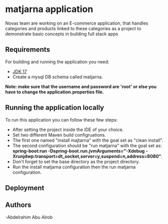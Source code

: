 # matjarna application
Novas team are working on an E-commerce application, that handles categories and products linked to these categories as a project to demonstrate basic concepts in building full stack apps


## Requirements

For building and running the application you need:

- [JDK 17](https://adoptium.net/temurin/releases/?package=jdk&version=17&os=any)
- Create a mysql DB schema called matjarna. 

**Note: make sure that the username and password are 'root' or else you have to change the application.properties file.**


## Running the application locally
 
To run this application you can follow these few steps:
 
 - After setting the project inside the IDE of your choice.
 - Set two different Maven build configruations.
 - The first one named "install majtarna" with the goal set as "clean install".
 - The second configuration should be "run matjarna" with the goal set as:
    **spring-boot:run -Dspring-boot.run.jvmArguments="-Xdebug -Xrunjdwp:transport=dt_socket,server=y,suspend=n,address=8080"**.
 - Don't forget to set the base directory as the project directory.
 - Run the install matjarna configuration then the run matjarna configuration.
 

## Deployment 



## Authors
-Abdelrahim Abu Alrob





